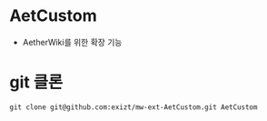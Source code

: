 # AetCustom
- AetherWiki를 위한 확장 기능

# git 클론
```shell
git clone git@github.com:exizt/mw-ext-AetCustom.git AetCustom
```